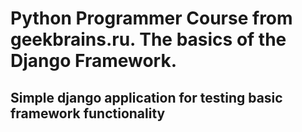 # Python Programmer Course from geekbrains.ru. The basics of the Django Framework.
## Simple django application for testing basic framework functionality

